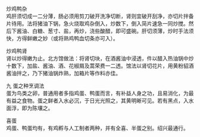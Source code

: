 炒鸡鸭杂  
鸡肝须切成一二分薄，肠必须用剪刀破开洗净切断，肾则宜破开刮净，亦切片拌备片待用。法将猪油下锅，急火烧取鸡杂倒入，炒数下，倒入简片速急一同炒搅。然后下酱油、白糖、葱寸、盐，再炒，浇些酸醋，即可盛碗。肝切须薄，炒时手法须快，方得鲜嫩之妙（或将熟鸡鸭血切条亦可入）。  

炒鸡鸭肾  
肾以炒得嫩为止。北方馆做法：将肾切块，在酒酱油中浸透，件以醋入热油锅中炒十数下，加盐、酱油、酒、花椒屑及蒿荣费一二透。馆法以肾切花片，用黄粉貂酒酱油拌之，乃下猪油锅炸熟，加箱片等作料亦佳。  

九 蛋之种烹调法  
蛋为鸟类之卵，普通用者多指鸡蛋、鸭蛋而言，有补益人身之功，且易消化，为最有益之食物。蛋之鲜者入水必沉，于日光光照之，其黄明晰可见。若有黑点，入水面浮，即为陈壤之。  

喜蛋  
鸡蛋、鸭蛋均有，有鸡孵与人工制者两种，并有全喜、半蛋之别。绍兴最通行。